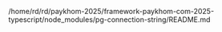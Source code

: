 /home/rd/rd/paykhom-2025/framework-paykhom-com-2025-typescript/node_modules/pg-connection-string/README.md
